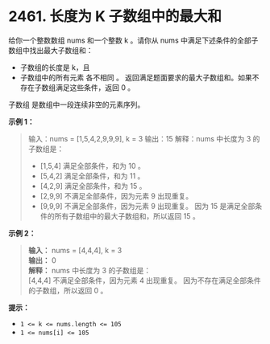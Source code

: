 # 2461. 长度为 K 子数组中的最大和

给你一个整数数组 nums 和一个整数 k 。请你从 nums 中满足下述条件的全部子数组中找出最大子数组和：

* 子数组的长度是 k，且
* 子数组中的所有元素 各不相同 。
返回满足题面要求的最大子数组和。如果不存在子数组满足这些条件，返回 0 。

子数组 是数组中一段连续非空的元素序列。

**示例 1：**

>输入：nums = [1,5,4,2,9,9,9], k = 3
>输出：15
>解释：nums 中长度为 3 的子数组是：
>- [1,5,4] 满足全部条件，和为 10 。
>- [5,4,2] 满足全部条件，和为 11 。
>- [4,2,9] 满足全部条件，和为 15 。
>- [2,9,9] 不满足全部条件，因为元素 9 出现重复。
>- [9,9,9] 不满足全部条件，因为元素 9 出现重复。
  因为 15 是满足全部条件的所有子数组中的最大子数组和，所以返回 15 。
  
**示例 2：**

>**输入：** nums = [4,4,4], k = 3 <br>
>**输出：** 0 <br>
>**解释：** nums 中长度为 3 的子数组是： <br>
>[4,4,4] 不满足全部条件，因为元素 4 出现重复。
  因为不存在满足全部条件的子数组，所以返回 0 。


**提示：**

* `1 <= k <= nums.length <= 105`
* `1 <= nums[i] <= 105`
